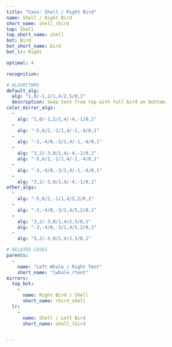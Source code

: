 ```yaml
---
title: "Case: Shell / Right Bird"
name: Shell / Right Bird
short_name: shell_rbird
top: Shell
top_short_name: shell
bot: Bird
bot_short_name: bird
bot_lr: Right

optimal: 4

recognition:

# ALGORITHMS
default_alg:
  alg: "1,0/-1,2/1,4/2,5/0,1"
  description: Swap tent from top with full bird on bottom.
color_mirror_algs:
  -
    alg: "1,0/-1,2/1,4/-4,-1/0,1"
  -
    alg: "-5,6/2,-1/1,4/-1,-4/0,1"
  -
    alg: "-3,-4/0,-3/1,4/-1,-4/0,1"
  -
    alg: "3,2/-3,0/1,4/-4,-1/0,1"
    alg: "-5,6/2,-1/1,4/-1,-4/0,1"
  -
    alg: "-3,-4/0,-3/1,4/-1,-4/0,1"
  -
    alg: "3,2/-3,0/1,4/-4,-1/0,1"
other_algs:
  -
    alg: "-5,6/2,-1/1,4/5,2/0,1"
  -
    alg: "-3,-4/0,-3/1,4/5,2/0,1"
  -
    alg: "3,2/-3,0/1,4/2,5/0,1"
    alg: "-3,-4/0,-3/1,4/5,2/0,1"
  -
    alg: "3,2/-3,0/1,4/2,5/0,1"

# RELATED CASES
parents:
  -
    name: "Left Whale / Right Tent"
    short_name: "lwhale_rtent"
mirrors:
  top_bot:
    -
      name: Right Bird / Shell
      short_name: rbird_shell
  lr:
    -
      name: Shell / Left Bird
      short_name: shell_lbird


---
```


